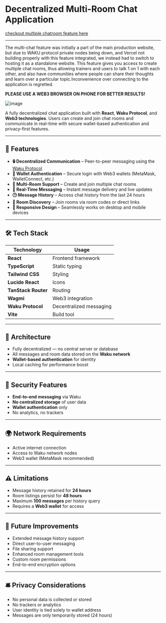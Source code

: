 # Decentralized Multi-Room Chat Application

[checkout multiple chatroom feature here](https://fit-link-multichat.vercel.app)

---

The multi-chat feature was initially a part of the main production website, but due to WAKU protocol private nodes being down, and Vercel not building properly with this feature integrated, we instead had to switch to hosting it as a standalone website. This feature gives you access to create multiple chat rooms, thus allowing trainers and users to talk 1 on 1 with each other, and also have communities where people can share their thoughts and learn over a particular topic.Inconvenience over connecting to the application is regretted.





**PLEASE USE A WEB3 BROWSER ON PHONE FOR BETTER RESULTS!**





![image](https://github.com/user-attachments/assets/b09a2e61-2304-4be1-8178-206e2fc0e814)



A fully decentralized chat application built with **React**, **Waku Protocol**, and **Web3 technologies**. Users can create and join chat rooms and communicate in real-time with secure wallet-based authentication and privacy-first features.

---

## 🚀 Features

- **🔒 Decentralized Communication** – Peer-to-peer messaging using the [Waku Protocol](https://waku.org/)
- **🔐 Wallet Authentication** – Secure login with Web3 wallets (MetaMask, WalletConnect, etc.)
- **📂 Multi-Room Support** – Create and join multiple chat rooms
- **💬 Real-Time Messaging** – Instant message delivery and live updates
- **🕒 Message History** – Access chat history from the last 24 hours
- **🧭 Room Discovery** – Join rooms via room codes or direct links
- **📱 Responsive Design** – Seamlessly works on desktop and mobile devices

---

## 🛠️ Tech Stack

| Technology        | Usage                           |
|-------------------|----------------------------------|
| **React**         | Frontend framework               |
| **TypeScript**    | Static typing                    |
| **Tailwind CSS**  | Styling                          |
| **Lucide React**  | Icons                            |
| **TanStack Router** | Routing                         |
| **Wagmi**         | Web3 integration                 |
| **Waku Protocol** | Decentralized messaging          |
| **Vite**          | Build tool                       |

---

## 🧱 Architecture

- Fully decentralized — no central server or database
- All messages and room data stored on the **Waku network**
- **Wallet-based authentication** for identity
- Local caching for performance boost

---

## 🔐 Security Features

- **End-to-end messaging** via Waku
- **No centralized storage** of user data
- **Wallet authentication** only
- No analytics, no trackers

---

## 🌍 Network Requirements

- Active internet connection
- Access to Waku network nodes
- Web3 wallet (MetaMask recommended)

---

## ⚠️ Limitations

- Message history retained for **24 hours**
- Room listings persist for **48 hours**
- Maximum **100 messages** per history query
- Requires a **Web3 wallet** for access

---

## 🔮 Future Improvements

- Extended message history support  
- Direct user-to-user messaging  
- File sharing support  
- Enhanced room management tools  
- Custom room permissions  
- End-to-end encryption options  

---

## 🛎️ Privacy Considerations

- No personal data is collected or stored  
- No trackers or analytics  
- User identity is tied solely to wallet address  
- Messages are only temporarily stored (24 hours)

